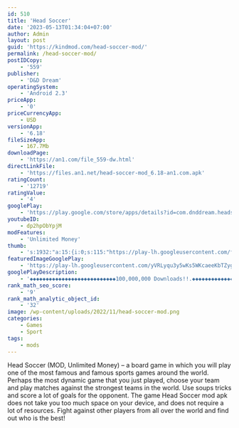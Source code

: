 ```yaml
---
id: 510
title: 'Head Soccer'
date: '2023-05-13T01:34:04+07:00'
author: Admin
layout: post
guid: 'https://kindmod.com/head-soccer-mod/'
permalink: /head-soccer-mod/
postIDCopy:
    - '559'
publisher:
    - 'D&D Dream'
operatingSystem:
    - 'Android 2.3'
priceApp:
    - '0'
priceCurrencyApp:
    - USD
versionApp:
    - '6.18'
fileSizeApp:
    - 167.7Mb
downloadPage:
    - 'https://an1.com/file_559-dw.html'
directLinkFile:
    - 'https://files.an1.net/head-soccer-mod_6.18-an1.com.apk'
ratingCount:
    - '12719'
ratingValue:
    - '4'
googlePlay:
    - 'https://play.google.com/store/apps/details?id=com.dnddream.headsoccer.android'
youtubeID:
    - dp2hpObYpjM
modFeatures:
    - 'Unlimited Money'
thumb:
    - 's:1932:"a:15:{i:0;s:115:"https://play-lh.googleusercontent.com/f-xZw6Y3ECD12NVAFrzCWbHRJCGSFPkApXlsNXmDphBV7cJWRNB95TeZARZ7JNi1_FQ=w526-h296";i:1;s:116:"https://play-lh.googleusercontent.com/a7aOpcetwkz2B_eXJdxfdL03CCe0X8OfYoHa-6XtWr2RNdH5sADtv8O2tRNMD67a3nUx=w526-h296";i:2;s:114:"https://play-lh.googleusercontent.com/z_PEip07VEnu81RCgpmkUJLMapyw9Yul-tW4ZAlhdCmbsH5QKcVCPPMF-x7orI-xiw=w526-h296";i:3;s:116:"https://play-lh.googleusercontent.com/dDoCYFLs0Jn4sjaZkyf8iFLjAQodmI_K9wOlfyJj-lAUFH6-lTvG855hRblTo3hhnCCX=w526-h296";i:4;s:115:"https://play-lh.googleusercontent.com/m91PTSNFREJ57gZ-8Y1yMfXpbRzRLDMDksBvO12NKZcuLxKX0wrS1aAima8-yx03yMY=w526-h296";i:5;s:115:"https://play-lh.googleusercontent.com/XGpf0yAtFNAsq_54Wcu-zYUolT15HeV8gqBhGURihYtAHbYSrL8FY7OxwPNBBbnegtI=w526-h296";i:6;s:116:"https://play-lh.googleusercontent.com/MhM_ZB5Q_515mrkTFZUUg3nIt2NBx4h9ZZP7fxX_8b-BCTd5455jVgYfMZrnQRhShL-7=w526-h296";i:7;s:114:"https://play-lh.googleusercontent.com/wHSqAIId_QrcPJr2skzrWxwuC9hRI4myS6_llioYc6Y5m6exb9fgqQTSVdQVZ3Mwcw=w526-h296";i:8;s:116:"https://play-lh.googleusercontent.com/N7n2oblPjU01qWcLhHPR4sjFM0qMKtRb-mT05IISdo-9yt7ZZu0WJTxSrdJj2qGJbp4d=w526-h296";i:9;s:114:"https://play-lh.googleusercontent.com/x700p1Fv70Rje6-3VprNTsb0Ei5Lzy9eDSD1BXrKe_YnJUuwvkBfZx3GsZPnVe9ZWA=w526-h296";i:10;s:114:"https://play-lh.googleusercontent.com/Mq08lthejcuue_4-K6tsatlSIn_uICaf2yyED7qcQZC0AAEKEnbpeERm3aNmRZB7uA=w526-h296";i:11;s:116:"https://play-lh.googleusercontent.com/XQ8XPAEAjcWVVkuHc2ZHH3ZThXGCFyJ2LF5ETANFDXQZ_Kf2TJn5Jz_kG2-7N5UNrCyt=w526-h296";i:12;s:115:"https://play-lh.googleusercontent.com/-poABNniW9hE4vmVoeAcTJI7n7zssQxo9ShkbXmBaSkTcotLPgE2ynkE6KEeneIAi1Y=w526-h296";i:13;s:115:"https://play-lh.googleusercontent.com/la8ik_m54AcFXlDqZuA-msRdC4yymx1CnyKgqNm2Rck3wRdDxohFJs-Mbz5VN_cEpaM=w526-h296";i:14;s:114:"https://play-lh.googleusercontent.com/f-qWiyKA5uaoaDUZsfpdqS42ewIjAXFSdw7Es-ed6M2h6UZwjDTXkKbn8gHm4l6jNg=w526-h296";}";'
featuredImageGooglePlay:
    - 'https://play-lh.googleusercontent.com/yVRLyqu3y5wKs5WKcaeeKbTZygK-rCp6SDScAyTX4XqvJlNSi4WZzbDZf2a_zR-47g'
googlePlayDescription:
    - '◆◆◆◆◆◆◆◆◆◆◆◆◆◆◆◆◆◆◆◆◆◆◆◆◆◆◆100,000,000 Downloads!!.◆◆◆◆◆◆◆◆◆◆◆◆◆◆◆◆◆◆◆◆◆◆◆◆◆◆◆.'
rank_math_seo_score:
    - '9'
rank_math_analytic_object_id:
    - '32'
image: /wp-content/uploads/2022/11/head-soccer-mod.png
categories:
    - Games
    - Sport
tags:
    - mods
---
```


Head Soccer (MOD, Unlimited Money) – a board game in which you will play one of the most famous and famous sports games around the world. Perhaps the most dynamic game that you just played, choose your team and play matches against the strongest teams in the world. Use soups tricks and score a lot of goals for the opponent. The game Head Soccer mod apk does not take you too much space on your device, and does not require a lot of resources. Fight against other players from all over the world and find out who is the best!